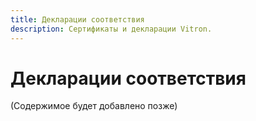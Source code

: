 ```yaml
---
title: Декларации соответствия
description: Сертификаты и декларации Vitron.
---
```


# Декларации соответствия

(Содержимое будет добавлено позже)
